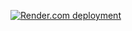 [![Render.com deployment](https://github.com/dpMelian/pokeapi-mern/actions/workflows/deploy.yml/badge.svg)](https://github.com/dpMelian/pokeapi-mern/actions/workflows/deploy.yml)

